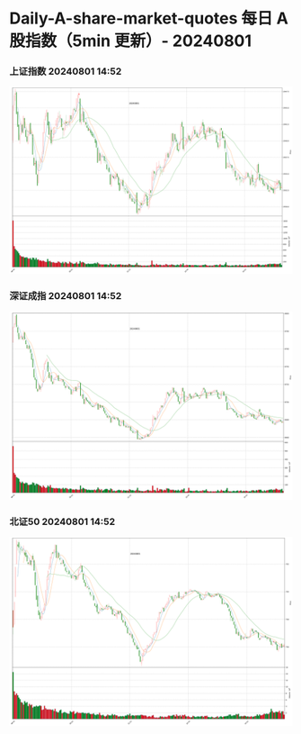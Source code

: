 
# Daily-A-share-market-quotes 每日 A 股指数（5min 更新）- 20240801

### 上证指数 20240801 14:52
![](./fig/2024/8/20240801-sh000001.png)

### 深证成指 20240801 14:52
![](./fig/2024/8/20240801-sz399001.png)

### 北证50 20240801 14:52
![](./fig/2024/8/20240801-bj899050.png)
